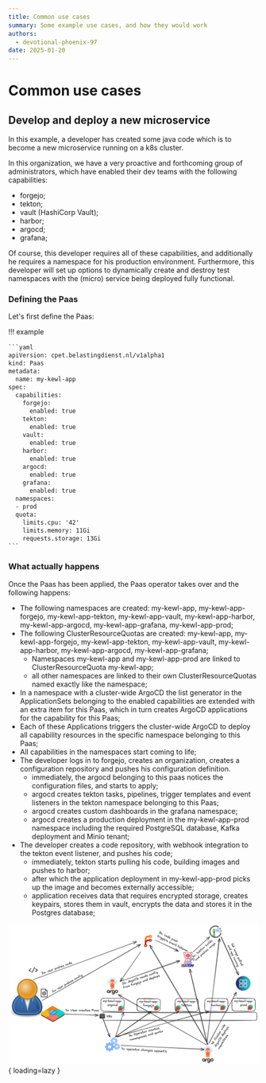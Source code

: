 ```yaml
---
title: Common use cases
summary: Some example use cases, and how they would work
authors:
  - devotional-phoenix-97
date: 2025-01-20
---
```


# Common use cases

## Develop and deploy a new microservice

In this example, a developer has created some java code which is to become a new
microservice running on a k8s cluster.

In this organization, we have a very proactive and forthcoming group of administrators,
which have enabled their dev teams with the following capabilities:

- forgejo;
- tekton;
- vault (HashiCorp Vault);
- harbor;
- argocd;
- grafana;

Of course, this developer requires all of these capabilities, and additionally he
requires a namespace for his production environment. Furthermore, this developer
will set up options to dynamically create and destroy test namespaces with the (micro)
service being deployed fully functional.

### Defining the Paas

Let's first define the Paas:

!!! example

    ```yaml
    apiVersion: cpet.belastingdienst.nl/v1alpha1
    kind: Paas
    metadata:
      name: my-kewl-app
    spec:
      capabilities:
        forgejo:
          enabled: true
        tekton:
          enabled: true
        vault:
          enabled: true
        harbor:
          enabled: true
        argocd:
          enabled: true
        grafana:
          enabled: true
      namespaces:
      - prod
      quota:
        limits.cpu: '42'
        limits.memory: 11Gi
        requests.storage: 13Gi
    ```

### What actually happens

Once the Paas has been applied, the Paas operator takes over and the following happens:

- The following namespaces are created: my-kewl-app, my-kewl-app-forgejo, my-kewl-app-tekton,
  my-kewl-app-vault, my-kewl-app-harbor, my-kewl-app-argocd, my-kewl-app-grafana, my-kewl-app-prod;
- The following ClusterResourceQuotas are created: my-kewl-app, my-kewl-app-forgejo,
  my-kewl-app-tekton, my-kewl-app-vault, my-kewl-app-harbor, my-kewl-app-argocd, my-kewl-app-grafana;
    - Namespaces my-kewl-app and my-kewl-app-prod are linked to ClusterResourceQuota my-kewl-app;
    - all other namespaces are linked to their own ClusterResourceQuotas named exactly like the namespace;
- In a namespace with a cluster-wide ArgoCD the list generator in the ApplicationSets
  belonging to the enabled capabilities are extended with an extra item for this Paas,
  which in turn creates ArgoCD applications for the capability for this Paas;
- Each of these Applications triggers the cluster-wide ArgoCD to deploy all capability
  resources in the specific namespace belonging to this Paas;
- All capabilities in the namespaces start coming to life;
- The developer logs in to forgejo, creates an organization, creates a configuration
  repository and pushes his configuration definition.
    - immediately, the argocd belonging to this paas notices the configuration files,
      and starts to apply;
    - argocd creates tekton tasks, pipelines, trigger templates and event listeners in
      the tekton namespace belonging to this Paas;
    - argocd creates custom dashboards in the grafana namespace;
    - argocd creates a production deployment in the my-kewl-app-prod namespace including
      the required PostgreSQL database, Kafka deployment and Minio tenant;
- The developer creates a code repository, with webhook integration to the tekton event
  listener, and pushes his code;
    - immediately, tekton starts pulling his code, building images and pushes to harbor;
    - after which the application deployment in my-kewl-app-prod picks up the image and becomes externally accessible;
    - application receives data that requires encrypted storage, creates keypairs, stores
      them in vault, encrypts the data and stores it in the Postgres database;

![Graphical representation](./use-case1.png){ loading=lazy }
